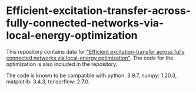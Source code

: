 # Efficient-excitation-transfer-across-fully-connected-networks-via-local-energy-optimization

This repository contains data for ["Efficient excitation-transfer across fully connected networks via local-energy optimization"](https://doi.org/10.48550/arXiv.2211.09079). 
The code for the optimization is also included in the repository.

The code is known to be compatible with python: 3.9.7, numpy: 1.20.3, matplotlib: 3.4.3, tensorflow: 2.7.0. 
